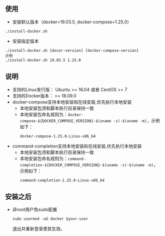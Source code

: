 ## 使用
- 安装默认版本（docker=19.03.5, docker-compose=1.25.0）
```
./install-docker.sh
```
- 安装指定版本
```
./install-docker.sh [docer-version] [docker-compose-version]
示例
./install-docker.sh 19.03.5 1.25.0
```
## 说明
- 支持的Linux发行版： Ubuntu >= 16.04 或者 CentOS >= 7
- 支持的Docker版本： >= 18.09.0
- docker-compose支持本地安装和在线安装,优先执行本地安装
  - 本地安装包须和脚本执行目录保持一致
  - 本地安装包命名规则为：`docker-compose-${DOCKER_COMPOSE_VERSION}-$(uname -s)-$(uname -m)`，示例如下：
    ```
    docker-compose-1.25.0-Linux-x86_64
    ```
- command-completion支持本地安装和在线安装,优先执行本地安装
  - 本地安装包须和脚本执行目录保持一致
  - 本地安装包命名规则为：`command-completion-${DOCKER_COMPOSE_VERSION}-$(uname -s)-$(uname -m)`，示例如下：
    ```
    command-completion-1.25.0-Linux-x86_64
    ```
## 安装之后
- 非root用户免sudo配置
    ```
    sudo usermod -aG docker $your-user
    ```
    退出并重新登录使其生效。
 